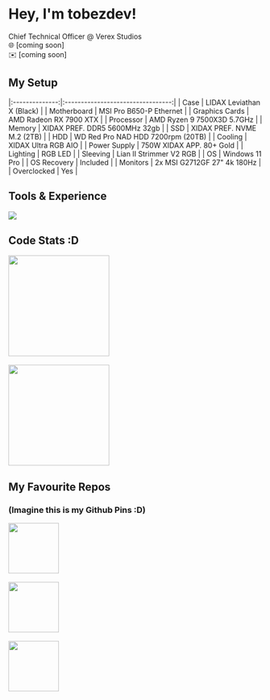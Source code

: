 # Hey, I'm tobezdev!

Chief Technical Officer @ Verex Studios<br>
🌐 [coming soon]<br>
✉️ [coming soon]<br>


## My Setup
|:--------------:|:---------------------------------:|
|      Case      |     LIDAX Leviathan X (Black)     |
|   Motherboard  |      MSI Pro B650-P Ethernet      |
| Graphics Cards |       AMD Radeon RX 7900 XTX      |
|    Processor   |     AMD Ryzen 9 7500X3D 5.7GHz    |
|     Memory     |   XIDAX PREF. DDR5 5600MHz 32gb   |
|       SSD      |     XIDAX PREF. NVME M.2 (2TB)    |
|       HDD      | WD Red Pro NAD HDD 7200rpm (20TB) |
|     Cooling    |        XIDAX Ultra RGB AIO        |
|  Power Supply  |      750W XIDAX APP. 80+ Gold     |
|    Lighting    |              RGB LED              |
|    Sleeving    |      Lian II Strimmer V2 RGB      |
|       OS       |           Windows 11 Pro          |
|   OS Recovery  |              Included             |
|    Monitors    |    2x MSI G2712GF 27" 4k 180Hz    |
|   Overclocked  |                Yes                |


## Tools & Experience
<a align="center" href="https://verexstudios.com/" target="_blank">
    <img src="https://skillicons.dev/icons?i=anaconda,androidstudio,apple,arduino,astro,atom,aws,azure,bash,blender,bun,cloudflare,css,debian,discord,bots,discordjs,eclipse,fastapi,figma,firebase,flask,gcp,git,github,githubactions,gmail,go,godot,html,htmx,idea,java,js,linkedin,linux,md,mongodb,mysql,netlify,nextjs,nginx,npm,php,pnpm,powershell,pycharm,py,raspberrypi,react,regex,replit,sqlite,stackoverflow,sublime,swift,tailwind,tensorflow,twitter,ts,ubuntu,unity,unreal,vercel,vscode,windows&theme=dark&perline=22" />
</a>


## Code Stats :D
<a href="https://tobez.dev/" align="center">
  <img height=200 align="center" src="https://github-readme-stats.vercel.app/api?username=tobezdev&theme=transparent" />
  <br>
  <br>
  <img height=200 align="center" src="https://github-readme-stats.vercel.app/api/top-langs/?username=tobezdev&theme=transparent" />
</a>

## My Favourite Repos
### (Imagine this is my Github Pins :D)

<p align="left">
  <a href="https://github.com/discord/discord-api-docs" target="_blank">
    <img height=100 align="center" src="https://github-readme-stats.vercel.app/api/pin/?username=discord&repo=discord-api-docs&theme=transparent" />
  </a>
  <br>
  <br>
  <a href="https://github.com/is-a-dev/register" target="_blank">
    <img height=100 align="center" src="https://github-readme-stats.vercel.app/api/pin/?username=is-a-dev&repo=register&theme=transparent" />
  </a>
  <br>
  <br>
  <a href="https://github.com/tobezdev/python-preferred" target="_blank">
    <img height=100 align="center" src="https://github-readme-stats.vercel.app/api/pin/?username=tobezdev&repo=python-preferred&theme=transparent" />
  </a>
</p>
